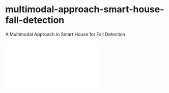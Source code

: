 # multimodal-approach-smart-house-fall-detection
A Multimodal Approach in Smart House for Fall Detection


![Paper](Galvao_Final.pdf)
